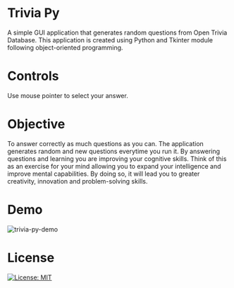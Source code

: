 # Trivia Py
A simple GUI application that generates random questions from Open Trivia Database. This application is created using Python and Tkinter module following object-oriented programming. 

# Controls
Use mouse pointer to select your answer.

# Objective
To answer correctly as much questions as you can. The application generates random and new questions everytime you run it. By answering questions and learning you are improving your cognitive skills. Think of this as an exercise for your mind allowing you to expand your intelligence and improve mental capabilities. By doing so, it will lead you to greater creativity, innovation and problem-solving skills. 

# Demo
![trivia-py-demo](https://user-images.githubusercontent.com/92974862/143938904-02782f31-51f2-4164-93e4-c51af498a3f8.gif)

# License
[![License: MIT](https://img.shields.io/badge/License-MIT-yellow.svg)](https://opensource.org/licenses/MIT)